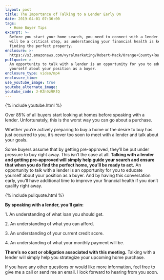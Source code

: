 ```yaml
---
layout: post
title: The Importance of Talking to a Lender Early On
date: 2019-04-01 07:36:00
tags:
  - Home Buyer Tips
excerpt: >-
  Before you start your home search, you need to connect with a lender. This
  will be a critical step, as understanding your financial health is key to
  finding the perfect property.
enclosure: >-
  https://s3.amazonaws.com/vyralmarketing/Robert+Mack/Orange+County+Real+Estate+Agent-+The+Importance+of+Talking+to+a+Lender+Early+On.mp4
pullquote: >-
  An opportunity to talk with a lender is an opportunity for you to educate
  yourself about your position as a buyer.
enclosure_type: video/mp4
enclosure_time:
use_youtube_image: true
youtube_alternate_image:
youtube_code: J-RZn9z9RfQ
---
```


{% include youtube.html %}

Over 85% of all buyers start looking at homes before speaking with a lender. Unfortunately, this is the worst way you can go about a purchase.

Whether you’re actively preparing to buy a home or the desire to buy has just occurred to you, it’s never too soon to meet with a lender and talk about your goals.

Some buyers assume that by getting pre-approved, they’ll be put under pressure to buy right away. This isn’t the case at all. **Talking with a lender and getting pre-approved will simply help guide your search and ensure that when you do find the perfect home, you’ll be ready to act.** An opportunity to talk with a lender is an opportunity for you to educate yourself about your position as a buyer. And by having this conversation early, you’ll have additional time to improve your financial health if you don’t qualify right away.

{% include pullquote.html %}

**By speaking with a lender, you’ll gain:**

1\. An understanding of what loan you should get.

2\. An understanding of what you can afford.

3\. An understanding of your current credit score.

4\. An understanding of what your monthly payment will be.

**There’s no cost or obligation associated with this meeting.** Talking with a lender will simply help you strategize your upcoming home purchase.

If you have any other questions or would like more information, feel free to give me a call or send me an email. I look forward to hearing from you soon.